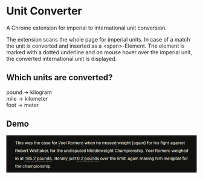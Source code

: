 # Unit Converter

A Chrome extension for imperial to international unit conversion.

The extension scans the whole page for imperial units. In case of a match the unit is converted and inserted as a \<span>-Element. The element is marked with a dotted underline and on mouse hover over the imperial unit, the converted international unit is displayed.

## Which units are converted?

pound -> kilogram\
mile -> kilometer\
foot -> meter

## Demo

![](demo.gif)
